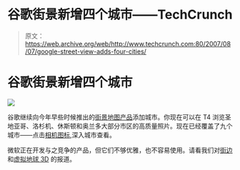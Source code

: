 # 谷歌街景新增四个城市——TechCrunch

> 原文：<https://web.archive.org/web/http://www.techcrunch.com:80/2007/08/07/google-street-view-adds-four-cities/>

# 谷歌街景新增四个城市

![](img/c21caf8a793b6e21637827c06eaa8db1.png)

谷歌继续向今年早些时候推出的[街景地图产品](https://web.archive.org/web/20211027144724/http://www.beta.techcrunch.com/2007/05/29/google-maps-now-with-360-streetside-views/)添加城市。你现在可以在 T4 浏览圣地亚哥、洛杉机、休斯顿和奥兰多大部分市区的高质量照片。现在已经覆盖了九个城市——点击[相机图标](https://web.archive.org/web/20211027144724/http://maps.google.com/maps?f=q&hl=en&ie=UTF8&ll=37.09024,-95.712891&spn=47.167389,92.8125&z=4&om=1&layer=c&utm_campaign=en&utm_source=en-ha-na-us-google-svn&utm_medium=ha),深入城市查看。

微软正在开发与之竞争的产品，但它们不够优雅，也不容易使用。请看我们对[街边](https://web.archive.org/web/20211027144724/http://www.beta.techcrunch.com/2006/02/28/killer-new-livecom-service-street-side/)和[虚拟地球 3D](https://web.archive.org/web/20211027144724/http://www.beta.techcrunch.com/2006/11/06/microsoft-virtual-earth-now-in-3d-and-with-billboards/) 的报道。